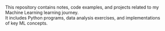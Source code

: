 This repository contains notes, code examples, and projects related to my Machine Learning learning journey.  
It includes Python programs, data analysis exercises, and implementations of key ML concepts.
